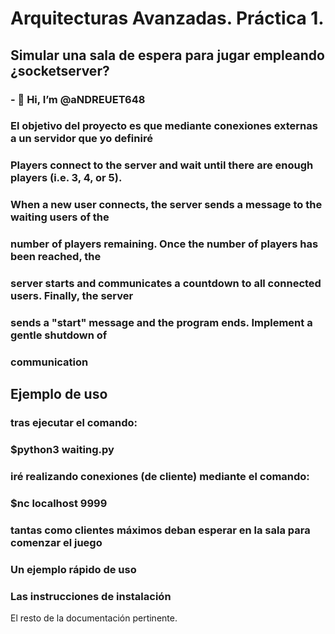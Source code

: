# Arquitecturas Avanzadas. Práctica 1. 
## Simular una sala de espera para jugar empleando ¿socketserver?

### - 👋 Hi, I’m @aNDREUET648

### El objetivo del proyecto es que mediante conexiones externas a un servidor que yo definiré
### 
### Players connect to the server and wait until there are enough players (i.e. 3, 4, or 5).
### When a new user connects, the server sends a message to the waiting users of the
### number of players remaining. Once the number of players has been reached, the
### server starts and communicates a countdown to all connected users. Finally, the server
### sends a "start" message and the program ends. Implement a gentle shutdown of
### communication
### 
## Ejemplo de uso
### tras ejecutar el comando: 
###         $python3 waiting.py
### 
### iré realizando conexiones (de cliente) mediante el comando:
###         $nc localhost 9999
### tantas como clientes máximos deban esperar en la sala para comenzar el juego
### 
### Un ejemplo rápido de uso
### Las instrucciones de instalación
El resto de la documentación pertinente.
